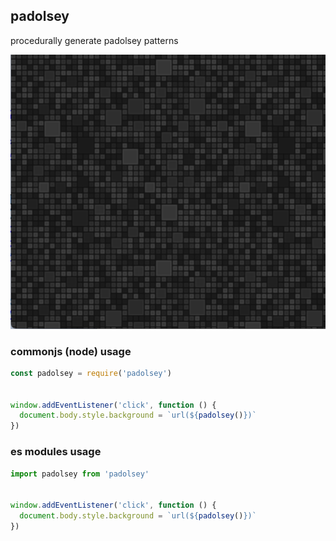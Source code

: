 ## padolsey

procedurally generate padolsey patterns

![Alt text](padolsey.png "sample padolsey pattern")


### commonjs (node) usage

```javascript
const padolsey = require('padolsey')


window.addEventListener('click', function () {
  document.body.style.background = `url(${padolsey()})`
})
```


### es modules usage

```javascript
import padolsey from 'padolsey'


window.addEventListener('click', function () {
  document.body.style.background = `url(${padolsey()})`
})
```
